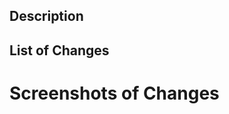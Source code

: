 <!-- Please do not open a pull request unless you have opened an issue about your Pull Request first. If there is an issue already and this solves the issue, please write Closes #xxx so that merging this Pull Request automatically closes the issue. -->

## Description


## List of Changes


# Screenshots of Changes
